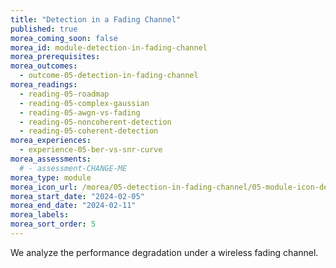 ```yaml
---
title: "Detection in a Fading Channel"
published: true
morea_coming_soon: false
morea_id: module-detection-in-fading-channel
morea_prerequisites:
morea_outcomes:
  - outcome-05-detection-in-fading-channel
morea_readings:
  - reading-05-roadmap
  - reading-05-complex-gaussian
  - reading-05-awgn-vs-fading
  - reading-05-noncoherent-detection
  - reading-05-coherent-detection
morea_experiences:
  - experience-05-ber-vs-snr-curve
morea_assessments:
  # - assessment-CHANGE-ME
morea_type: module
morea_icon_url: /morea/05-detection-in-fading-channel/05-module-icon-detection-2.webp
morea_start_date: "2024-02-05"
morea_end_date: "2024-02-11"
morea_labels:
morea_sort_order: 5
---
```


We analyze the performance degradation under a wireless fading channel.